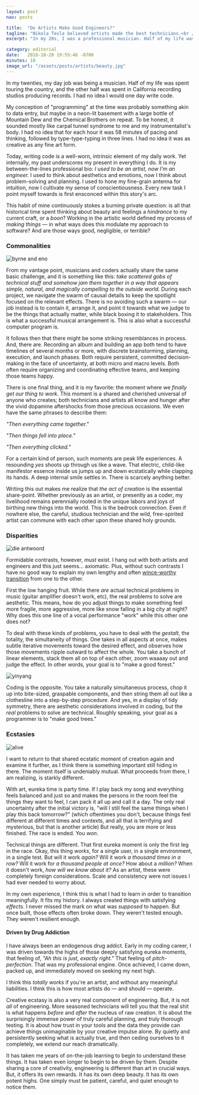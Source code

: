 ```yaml
---
layout: post
nav: posts

title:  "Do Artists Make Good Engineers?"
tagline: "Nikola Tesla believed artists made the best technicians.<br /> He also was by some measures clinically insane."
excerpt: "In my 20s, I was a professional musician. Half of my life was spent touring the country, and the other half was spent in California recording studios producing records. I had no idea I would one day write code"

category: editorial
date:   2018-10-28 19:55:46 -0700
minutes: 10
image_url: "/assets/posts/artists/beauty.jpg"
---
```


<p class="big"><span class="lead">In my twenties,</span> my day job was being a musician. Half of my life was spent touring the country, and the other half was spent in California recording studios producing records. I had no idea I would one day write code.</p>

My conception of "programming" at the time was probably something akin to data entry, but maybe in a neon-lit basement with a large bottle of Mountain Dew and the Chemical Brothers on repeat. To be honest, it sounded mostly like carpal tunnel syndrome to me and my instrumentalist's body. I had no idea that for each hour it was 58 minutes of pacing and thinking, followed by type-type-typing in three lines. I had no idea it was as creative as any fine art form.

Today, writing code is a well-worn, intrinsic element of my daily work. Yet internally, my past underscores my present in everything I do. It is my between-the-lines professional bio: *I used to be an artist, now I'm an engineer.* I used to think about aesthetics and emotions, now I think about problem-solving and planning. I used to hone my fine-grain antenna for intuition, now I cultivate my sense of conscientiousness. Every new task I point myself towards is first ensconced within this story's arc.

This habit of mine continuously stokes a burning private question: is all that historical time spent thinking about beauty and feelings a *hindrance* to my current craft, or a *boon*? Working in the artistic world defined my process of *making things* &mdash; in what ways does this modulate my approach to software? And are those ways good, negligible, or terrible?

### <span>Commonalities</span>

![byrne and eno](/assets/posts/artists/byrne_eno.jpg)

From my vantage point, musicians and coders actually share the same basic challenge, and it is something like this: *take scattered gobs of technical stuff and somehow jam them together in a way that appears simple, natural, and magically compelling to the outside world.* During each project, we navigate the swarm of causal details to keep the spotlight focused on the relevant effects. There is no avoiding such a swarm &mdash; our job instead is to contain it, arrange it, and point it towards what we judge to be the things that actually matter, while black boxing it to stakeholders. This is what a successful musical arrangement is. This is also what a successful computer program is.

It follows then that there might be some striking resemblances in process. And, there are. Recording an album and building an app both tend to have timelines of several months or more, with discrete brainstorming, planning, execution, and launch phases. Both require persistent, committed decision-making in the face of uncertainty, at both micro and macro levels. Both often require organizing and coordinating effective teams, and keeping those teams happy.

There is one final thing, and it is my favorite: the moment where we *finally get our thing to work*. This moment is a shared and cherished universal of anyone who creates; both technicians and artists all know and hunger after the vivid dopamine aftershocks from those precious occasions. We even have the same phrases to describe them:

*"Then everything came together."*

*"Then things fell into place."*

*"Then everything clicked."*

For a certain kind of person, such moments are peak life experiences. A resounding *yes* shoots up through us like a wave. That electric, child-like manifestor essence inside us jumps up and down ecstatically while clapping its hands. A deep internal smile settles in. There is scarcely anything better.

Writing this out makes me realize that *the act of creation* is the essential share-point. Whether previously as an artist, or presently as a coder, my livelihood remains perennially rooted in the unique labors and joys of birthing new things into the world. This is the bedrock connection. Even if nowhere else, the careful, studious technician and the wild, free-spirited artist can commune with each other upon these shared holy grounds.

### <span>Disparities</span>

![die antwoord](/assets/posts/artists/dieantwoord.jpg)

Formidable contrasts, however, *must* exist. I hang out with both artists and engineers and this just seems... axiomatic. Plus, without such contrasts I have no good way to explain my own lengthy and often [wince-worthy transition][1] from one to the other.

First the low hanging fruit. While there *are* actual technical problems in music (guitar amplifier doesn't work, etc), the real problems to solve are aesthetic. This means, how do you adjust things to make something feel more fragile, more aggressive, more like snow falling in a big city at night? Why does this one line of a vocal performance "work" while this other one does not?

To deal with these kinds of problems, you have to deal with the *gestalt*, the totality, the simultaneity of things. One takes in all aspects at once, makes subtle iterative movements toward the desired effect, and observes how those movements ripple outward to affect the whole. You take a bunch of linear elements, stack them all on top of each other, zoom waaaay out and judge the effect. In other words, your goal is to "make a good forest."

![yinyang](/assets/posts/artists/yinyang.jpg)

Coding is the opposite. You take a naturally simultaneous process, chop it up into bite-sized, graspable components, and then string them all out like a clothesline into a step-by-step procedure. And yes, in a display of tidy symmetry, there are aesthetic considerations involved in coding, but the *real* problems to solve are technical. Roughly speaking, your goal as a programmer is to "make good trees."

### <span>Ecstasies</span>

![alive](/assets/posts/artists/alive.gif)

I want to return to that shared ecstatic moment of creation again and examine it further, as I think there is something important still hiding in there. The moment itself is undeniably mutual. What proceeds from there, I am realizing, is starkly different.

With art, eureka time is party time. If I play back my song and everything feels balanced and just so and makes the persons in the room feel the things they want to feel, I can pack it all up and call it a day. The only real uncertainty after the initial victory is, "will I still feel the same things when I play this back tomorrow?" (which oftentimes you don't, because things feel different at different times and contexts, and all that is terrifying and mysterious, but that is another article) But really, you are more or less finished. The race is ended. You *won*.

Technical things are different. That first eureka moment is only the first leg in the race. Okay, this thing *works*, for a single user, in a single environment, in a single test. But will it work *again?* Will it work *a thousand times in a row?* Will it work for *a thousand people at once?* How about a *million?* When it doesn't work, *how will we know about it?* As an artist, these were completely foreign considerations. Scale and consistency were not issues I had ever needed to worry about.

In my own experience, I think this is what I had to learn in order to transition meaningfully. It fits my history. I always created things with satisfying *effects*. I never missed the mark on what was *supposed* to happen. But once built, those effects often broke down. They weren't tested enough. They weren't resilient enough.

#### Driven by Drug Addiction

I have always been an endogenous drug addict. Early in my coding career, I was driven towards the highs of those deeply satisfying eureka moments, that feeling of, *"Ah this is just, exactly right."* That feeling of *pitch-perfection*. That was my professional engine. Once achieved, I came down, packed up, and immediately moved on seeking my next high.

I think this *totally works* if you're an artist, and without any meaningful liabilities. I think this is how most artists do &mdash; and should &mdash; operate.

Creative ecstasy is also a very real component of engineering. But, it is not *all* of engineering. More seasoned technicians will tell you that the real shit is what happens *before* and *after* the nucleus of raw creation. It is about the surprisingly immense power of truly careful planning, and truly thorough testing. It is about how trust in your tools and the data they provide can achieve things unimaginable by your creative impulse alone. By quietly and persistently seeking what is actually true, and then ceding ourselves to it completely, we extend our reach dramatically.

It has taken me years of on-the-job learning to begin to understand these things. It has taken even longer to begin to be driven by them. Despite sharing a core of creativity, engineering is different than art in crucial ways. But, it offers its own rewards. It has its own deep beauty. It has its own potent highs. One simply must be patient, careful, and quiet enough to notice them.

<div class="divider">&nbsp;</div>

[1]: /editorial/2018/11/04/learning-curve/
